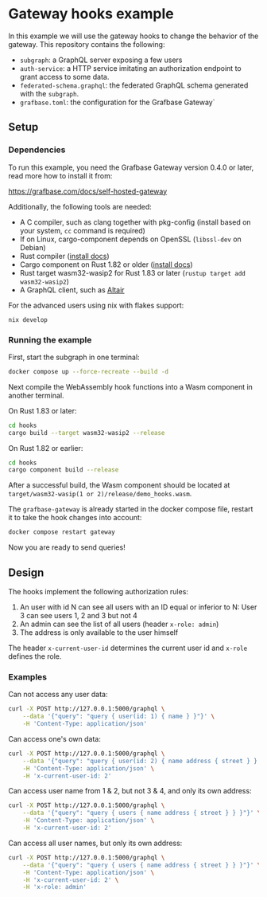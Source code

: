 # Gateway hooks example

In this example we will use the gateway hooks to change the behavior of the gateway. This repository contains the following:

- `subgraph`: a GraphQL server exposing a few users
- `auth-service`: a HTTP service imitating an authorization endpoint to grant access to some data.
- `federated-schema.graphql`: the federated GraphQL schema generated with the `subgraph`.
- `grafbase.toml`: the configuration for the Grafbase Gateway`

## Setup

### Dependencies

To run this example, you need the Grafbase Gateway version 0.4.0 or later, read more how to install it from:

https://grafbase.com/docs/self-hosted-gateway

Additionally, the following tools are needed:

- A C compiler, such as clang together with pkg-config (install based on your system, `cc` command is required)
- If on Linux, cargo-component depends on OpenSSL (`libssl-dev` on Debian)
- Rust compiler ([install docs](https://www.rust-lang.org/learn/get-started))
- Cargo component on Rust 1.82 or older ([install docs](https://github.com/bytecodealliance/cargo-component?tab=readme-ov-file#installation))
- Rust target wasm32-wasip2 for Rust 1.83 or later (`rustup target add wasm32-wasip2`)
- A GraphQL client, such as [Altair](https://altair-gql.sirmuel.design/)

For the advanced users using nix with flakes support:

```
nix develop
```

### Running the example

First, start the subgraph in one terminal:

```bash
docker compose up --force-recreate --build -d
```

Next compile the WebAssembly hook functions into a Wasm component in another terminal.

On Rust 1.83 or later:

```bash
cd hooks
cargo build --target wasm32-wasip2 --release
```

On Rust 1.82 or earlier:

```bash
cd hooks
cargo component build --release
```

After a successful build, the Wasm component should be located at `target/wasm32-wasip(1 or 2)/release/demo_hooks.wasm`.

The `grafbase-gateway` is already started in the docker compose file, restart it to take the hook changes into account:

```bash
docker compose restart gateway
```

Now you are ready to send queries!

## Design

The hooks implement the following authorization rules:

1. An user with id N can see all users with an ID equal or inferior to N: User 3 can see users 1, 2 and 3 but not 4
2. An admin can see the list of all users (header `x-role: admin`)
3. The address is only available to the user himself

The header `x-current-user-id` determines the current user id and `x-role` defines the role.

### Examples

Can not access any user data:

```sh
curl -X POST http://127.0.0.1:5000/graphql \
    --data '{"query": "query { user(id: 1) { name } }"}' \
    -H 'Content-Type: application/json'
```

Can access one's own data:

```sh
curl -X POST http://127.0.0.1:5000/graphql \
    --data '{"query": "query { user(id: 2) { name address { street } } }"}' \
    -H 'Content-Type: application/json' \
    -H 'x-current-user-id: 2'
```

Can access user name from 1 & 2, but not 3 & 4, and only its own address:

```sh
curl -X POST http://127.0.0.1:5000/graphql \
    --data '{"query": "query { users { name address { street } } }"}' \
    -H 'Content-Type: application/json' \
    -H 'x-current-user-id: 2'
```

Can access all user names, but only its own address:

```sh
curl -X POST http://127.0.0.1:5000/graphql \
    --data '{"query": "query { users { name address { street } } }"}' \
    -H 'Content-Type: application/json' \
    -H 'x-current-user-id: 2' \
    -H 'x-role: admin'
```
